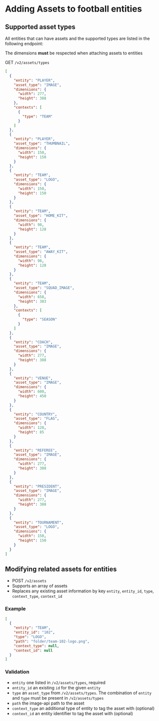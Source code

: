 # Adding Assets to football entities

## Supported asset types

All entities that can have assets and the supported types are listed in the following endpoint:

The dimensions **must** be respected when attaching assets to entities

GET `/v2/assets/types`

```json
[
  {
    "entity": "PLAYER",
    "asset_type": "IMAGE",
    "dimensions": {
      "width": 277,
      "height": 388
    },
    "contexts": [
      {
        "type": "TEAM"
      }
    ]
  },
  {
    "entity": "PLAYER",
    "asset_type": "THUMBNAIL",
    "dimensions": {
      "width": 150,
      "height": 150
    }
  },
  {
    "entity": "TEAM",
    "asset_type": "LOGO",
    "dimensions": {
      "width": 150,
      "height": 150
    }
  },
  {
    "entity": "TEAM",
    "asset_type": "HOME_KIT",
    "dimensions": {
      "width": 98,
      "height": 128
    }
  },
  {
    "entity": "TEAM",
    "asset_type": "AWAY_KIT",
    "dimensions": {
      "width": 98,
      "height": 128
    }
  },
  {
    "entity": "TEAM",
    "asset_type": "SQUAD_IMAGE",
    "dimensions": {
      "width": 658,
      "height": 303
    },
    "contexts": [
      {
        "type": "SEASON"
      }
    ]
  },
  {
    "entity": "COACH",
    "asset_type": "IMAGE",
    "dimensions": {
      "width": 277,
      "height": 388
    }
  },
  {
    "entity": "VENUE",
    "asset_type": "IMAGE",
    "dimensions": {
      "width": 600,
      "height": 450
    }
  },
  {
    "entity": "COUNTRY",
    "asset_type": "FLAG",
    "dimensions": {
      "width": 128,
      "height": 85
    }
  },
  {
    "entity": "REFEREE",
    "asset_type": "IMAGE",
    "dimensions": {
      "width": 277,
      "height": 388
    }
  },
  {
    "entity": "PRESIDENT",
    "asset_type": "IMAGE",
    "dimensions": {
      "width": 277,
      "height": 388
    }
  },
  {
    "entity": "TOURNAMENT",
    "asset_type": "LOGO",
    "dimensions": {
      "width": 150,
      "height": 150
    }
  }
]
```
## Modifying related assets for entities

- POST `/v2/assets`
- Supports an array of assets
- Replaces any existing asset information by key `entity`, `entity_id`, `type`, `context_type`, `context_id`

### Example

```json
[
  {
    "entity": "TEAM",
    "entity_id": "102",
    "type": "LOGO",
    "path": "folder/team-102-logo.png",
    "context_type": null,
    "context_id": null
  }
]

```

### Validation
- `entity` one listed in `/v2/assets/types`, required
- `entity_id` an existing `id` for the given `entity`
- `type` an `asset_type` from `/v2/assets/types`. The combination of `entity` and `type` must be present in `/v2/assets/types`
- `path` the image-api path to the asset
- `context_type` an additional type of entity to tag the asset with (optional)
- `context_id` an entity identifier to tag the asset with (optional)